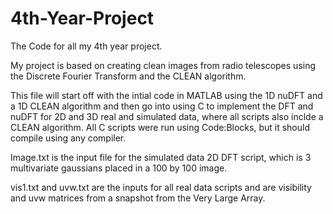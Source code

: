 # 4th-Year-Project
The Code for all my 4th year project.

My project is based on creating clean images from radio telescopes using the Discrete Fourier Transform and the CLEAN algorithm.

This file will start off with the intial code in MATLAB using the 1D nuDFT and a 1D CLEAN algorithm and then go into using C to implement the DFT and nuDFT for 2D and 3D real and simulated data, where all scripts also inclde a CLEAN algorithm. All C scripts were run using Code:Blocks, but it should compile using any compiler.

Image.txt is the input file for the simulated data 2D DFT script, which is 3 multivariate gaussians placed in a 100 by 100 image.


vis1.txt and uvw.txt are the inputs for all real data scripts and are visibility and uvw matrices from a snapshot from the Very Large Array.
